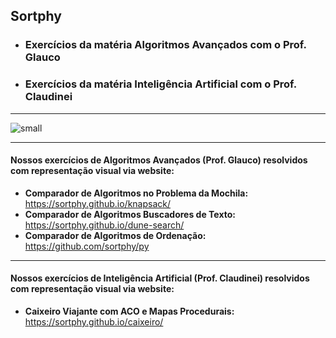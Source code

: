 ## Sortphy
- ### Exercícios da matéria Algoritmos Avançados com o Prof. Glauco
- ### Exercícios da matéria Inteligência Artificial com o Prof. Claudinei

----------

![small](https://github.com/user-attachments/assets/dfa8daec-2315-43f6-b0aa-941528ac7bc9)

----------

#### Nossos exercícios de Algoritmos Avançados (Prof. Glauco) resolvidos com representação visual via website:
- **Comparador de Algoritmos no Problema da Mochila:** https://sortphy.github.io/knapsack/
- **Comparador de Algoritmos Buscadores de Texto:** https://sortphy.github.io/dune-search/
- **Comparador de Algoritmos de Ordenação:** https://github.com/sortphy/py

----------

#### Nossos exercícios de Inteligência Artificial (Prof. Claudinei) resolvidos com representação visual via website:
- **Caixeiro Viajante com ACO e Mapas Procedurais:** https://sortphy.github.io/caixeiro/
